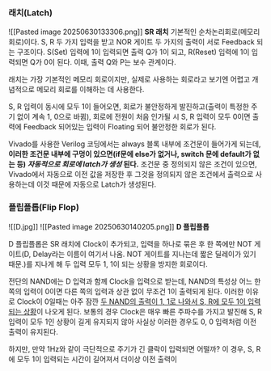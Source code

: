 
### 래치(Latch)

![[Pasted image 20250630133306.png]]
**SR 래치**
기본적인 순차논리회로(메모리 회로)이다.
S, R 두 가지 입력을 받고 NOR 게이트 두 가지의 출력이 서로 Feedback 되는 구조이다.
S(Set) 입력에 1이 입력되면 출력 Q가 1이 되고, R(Reset) 입력에 1이 입력되면 Q가 0이 된다.
이때, 출력 Q와 P는 보수 관계이다.

래치는 가장 기본적인 메모리 회로이지만, 실제로 사용하는 회로라고 보기엔 어렵고 개념적으로 메모리 회로를 이해하는 데 사용한다.

S, R 입력이 동시에 모두 1이 들어오면, 회로가 불안정하게 발진하고(출력이 특정한 주기 없이 계속 1, 0으로 바뀜), 회로에 전원이 처음 인가될 시 S, R 입력이 모두 0이면 출력에 Feedback 되어있는 입력이 Floating 되어 불안정한 회로가 된다.

Vivado를 사용한 Verilog 코딩에서는 always 블록 내부에 조건문이 들어가게 되는데, **이러한 조건문 내부에 구멍이 있으면(if문에 else가 없거나, switch 문에 default가 없는 등) _자동적으로 회로에 latch가 생성_ 된다.**
조건문 중 정의되지 않은 조건이 있으면, Vivado에서 자동으로 이전 값을 저장한 후 그것을 정의되지 않은 조건에서 출력으로 사용하는데 이것 때문에 자동으로 Latch가 생성된다.


### 플립플롭(Flip Flop)

![[D.jpg]]
![[Pasted image 20250630140205.png]]
**D 플립플롭**

D 플립플롭은 SR 래치에 Clock이 추가되고, 입력을 하나로 묶은 후 한 쪽에만 NOT 게이트(D, Delay라는 이름이 여기서 나옴. NOT 게이트를 지나는데 짧은 딜레이가 있기 때문.)를 지나게 해 두 입력 모두 1, 1이 되는 상황을 방지한 회로이다.

전단의 NAND에는 D 입력과 함께 Clock을 입력으로 받는데, NAND의 특성상 어느 한 쪽의 입력이 0이면 다른 쪽의 입력과 상관 없이 무조건 1이 출력되게 된다.
이러한 이유로 Clock이 0일때는 아주 잠깐 <ins>두 NAND의 출력이 1, 1로 나와서 S, R에 모두 1이 입력되는 상황</ins>이 나오게 된다.
보통의 경우 Clock은 매우 빠른 주파수를 가지고 발진해 S, R 입력이 모두 1인 상황이 길게 유지되지 않아 사실상 이러한 경우도 0, 0 입력처럼 이전 출력이 유지된다.

하지만, 만약 1Hz와 같이 극단적으로 주기가 긴 클락이 입력되면 어떨까?
이 경우, S, R에 모두 1이 입력되는 시간이 길어져서 더이상 이전 출력이 
